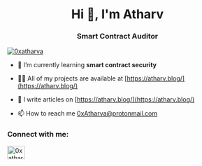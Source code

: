 <h1 align="center">Hi 👋, I'm Atharv</h1>
<h3 align="center">Smart Contract Auditor</h3>

<p align="left"> <a href="https://twitter.com/0xatharva" target="blank"><img src="https://img.shields.io/twitter/follow/0xatharva?logo=twitter&style=for-the-badge" alt="0xatharva" /></a> </p>

- 🌱 I’m currently learning **smart contract security**

- 👨‍💻 All of my projects are available at [https://atharv.blog/](https://atharv.blog/)

- 📝 I write articles on [https://atharv.blog/](https://atharv.blog/)

- 📫 How to reach me 0xAtharva@protonmail.com

<h3 align="left">Connect with me:</h3>
<p align="left">
<a href="https://twitter.com/0xatharva" target="blank"><img align="center" src="https://raw.githubusercontent.com/rahuldkjain/github-profile-readme-generator/master/src/images/icons/Social/twitter.svg" alt="0xatharva" height="30" width="40" /></a>
</p>

